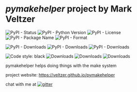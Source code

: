 
# *pymakehelper* project by Mark Veltzer

![PyPI - Status](https://img.shields.io/pypi/status/pymakehelper)
![PyPI - Python Version](https://img.shields.io/pypi/pyversions/pymakehelper)
![PyPI - License](https://img.shields.io/pypi/l/pymakehelper)
![PyPI - Package Name](https://img.shields.io/pypi/v/pymakehelper)
![PyPI - Format](https://img.shields.io/pypi/format/pymakehelper)

![PyPI - Downloads](https://img.shields.io/pypi/dd/pymakehelper)
![PyPI - Downloads](https://img.shields.io/pypi/dw/pymakehelper)
![PyPI - Downloads](https://img.shields.io/pypi/dm/pymakehelper)

![Code style: black](https://img.shields.io/badge/code%20style-black-000000.svg)
![Downloads](https://pepy.tech/badge/pymakehelper)
![Downloads](https://pepy.tech/badge/pymakehelper/month)
![Downloads](https://pepy.tech/badge/pymakehelper/week)



pymakehelper helps doing things with the make system

project website: <https://veltzer.github.io/pymakehelper>

chat with me at [![gitter](https://badges.gitter.im/Join%20Chat.svg)](https://gitter.im/veltzer/mark.veltzer)


